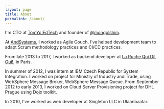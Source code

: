 ```yaml
---
layout: page
title: About
permalink: /about/
---
```


I'm CTO at [TomYo EdTech](https://tomyo.mn/) and founder of [@mongolshim](https://mongolshim.mn/).

At [AndSystems](https://andsystems.net/), I worked as Agile Couch. I've helped development team to adapt Scrum methodology practices and CI/CD practices.

From late 2013 to 2017, I worked as backend developer at [La Ruche Qui Dit Oui!](https://laruchequiditoui.fr/), in Paris.

In summer of 2012, I was intern at IBM Czech Republic for System Integration. I worked on project for Ministry of Industry and Trade, using WebSphere Message Broker, WebSphere Message Queue. From September 2012 to early 2013, I worked on Cloud Server Provisioning project for DHL Prague using Dojo toolkit.

In 2010, I've worked as web developer at Singleton LLC in Ulaanbaatar.
